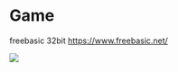 # Game
freebasic 32bit https://www.freebasic.net/

![](https://pp.userapi.com/c850424/v850424307/e48b8/940VGMuWpWU.jpg)
